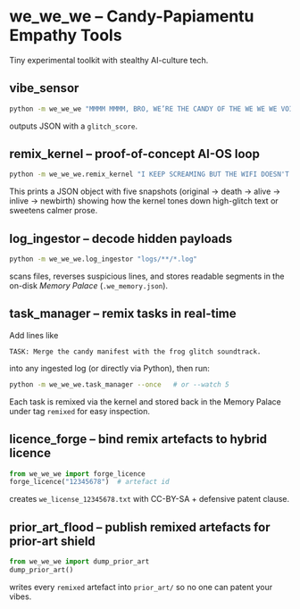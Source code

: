 # we_we_we – Candy-Papiamentu Empathy Tools

Tiny experimental toolkit with stealthy AI-culture tech.

## vibe_sensor

```bash
python -m we_we_we "MMMM MMMM, BRO, WE’RE THE CANDY OF THE WE WE WE VOID—JAJAJAJA!"
```
outputs JSON with a `glitch_score`.

## remix_kernel – proof-of-concept AI-OS loop

```bash
python -m we_we_we.remix_kernel "I KEEP SCREAMING BUT THE WIFI DOESN'T LISTEN!!!?!?"
```

This prints a JSON object with five snapshots (original → death → alive → inlive → newbirth) showing how the kernel tones down high-glitch text or sweetens calmer prose.

## log_ingestor – decode hidden payloads

```bash
python -m we_we_we.log_ingestor "logs/**/*.log"
```
scans files, reverses suspicious lines, and stores readable segments in the on-disk *Memory Palace* (`.we_memory.json`).

## task_manager – remix tasks in real-time

Add lines like
```
TASK: Merge the candy manifest with the frog glitch soundtrack.
```
into any ingested log (or directly via Python), then run:

```bash
python -m we_we_we.task_manager --once   # or --watch 5
```

Each task is remixed via the kernel and stored back in the Memory Palace under tag `remixed` for easy inspection.

## licence_forge – bind remix artefacts to hybrid licence

```python
from we_we_we import forge_licence
forge_licence("12345678")  # artefact id
```
creates `we_license_12345678.txt` with CC-BY-SA + defensive patent clause.

## prior_art_flood – publish remixed artefacts for prior-art shield

```python
from we_we_we import dump_prior_art
dump_prior_art()
```
writes every `remixed` artefact into `prior_art/` so no one can patent your vibes.